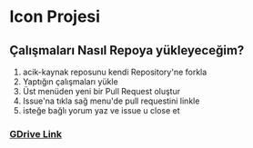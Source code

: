 # Icon Projesi

## Çalışmaları Nasıl Repoya yükleyeceğim?
1. acik-kaynak reposunu kendi Repository'ne forkla
2. Yaptığın çalışmaları yükle
3. Üst menüden yeni bir Pull Request oluştur
4. Issue'na tıkla sağ menu'de pull requestini linkle
5. isteğe bağlı yorum yaz ve issue u close et 

### [GDrive Link](https://drive.google.com/drive/folders/1flV_QoGZMDmqmaHWl1cksN-zcIxGCmHM)
